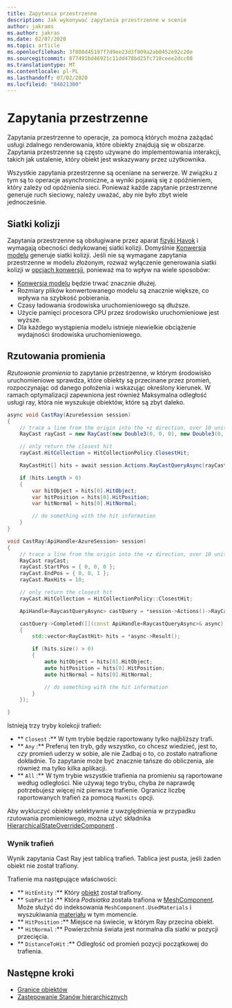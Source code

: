```yaml
---
title: Zapytania przestrzenne
description: Jak wykonywać zapytania przestrzenne w scenie
author: jakrams
ms.author: jakras
ms.date: 02/07/2020
ms.topic: article
ms.openlocfilehash: 3f808d45197f7d9ee23d3f809a2ab0452e92c20e
ms.sourcegitcommit: 877491bd46921c11dd478bd25fc718ceee2dcc08
ms.translationtype: MT
ms.contentlocale: pl-PL
ms.lasthandoff: 07/02/2020
ms.locfileid: "84021300"
---
```

# <a name="spatial-queries"></a>Zapytania przestrzenne

Zapytania przestrzenne to operacje, za pomocą których można zażądać usługi zdalnego renderowania, które obiekty znajdują się w obszarze. Zapytania przestrzenne są często używane do implementowania interakcji, takich jak ustalenie, który obiekt jest wskazywany przez użytkownika.

Wszystkie zapytania przestrzenne są oceniane na serwerze. W związku z tym są to operacje asynchroniczne, a wyniki pojawią się z opóźnieniem, który zależy od opóźnienia sieci. Ponieważ każde zapytanie przestrzenne generuje ruch sieciowy, należy uważać, aby nie było zbyt wiele jednocześnie.

## <a name="collision-meshes"></a>Siatki kolizji

Zapytania przestrzenne są obsługiwane przez aparat [fizyki Havok](https://www.havok.com/products/havok-physics) i wymagają obecności dedykowanej siatki kolizji. Domyślnie [Konwersja modelu](../../how-tos/conversion/model-conversion.md) generuje siatki kolizji. Jeśli nie są wymagane zapytania przestrzenne w modelu złożonym, rozważ wyłączenie generowania siatki kolizji w [opcjach konwersji](../../how-tos/conversion/configure-model-conversion.md), ponieważ ma to wpływ na wiele sposobów:

* [Konwersja modelu](../../how-tos/conversion/model-conversion.md) będzie trwać znacznie dłużej.
* Rozmiary plików konwertowanego modelu są znacznie większe, co wpływa na szybkość pobierania.
* Czasy ładowania środowiska uruchomieniowego są dłuższe.
* Użycie pamięci procesora CPU przez środowisko uruchomieniowe jest wyższe.
* Dla każdego wystąpienia modelu istnieje niewielkie obciążenie wydajności środowiska uruchomieniowego.

## <a name="ray-casts"></a>Rzutowania promienia

*Rzutowanie promienia* to zapytanie przestrzenne, w którym środowisko uruchomieniowe sprawdza, które obiekty są przecinane przez promień, rozpoczynając od danego położenia i wskazując określony kierunek. W ramach optymalizacji zapewniona jest również Maksymalna odległość usługi ray, która nie wyszukuje obiektów, które są zbyt daleko.

```cs
async void CastRay(AzureSession session)
{
    // trace a line from the origin into the +z direction, over 10 units of distance.
    RayCast rayCast = new RayCast(new Double3(0, 0, 0), new Double3(0, 0, 1), 10);

    // only return the closest hit
    rayCast.HitCollection = HitCollectionPolicy.ClosestHit;

    RayCastHit[] hits = await session.Actions.RayCastQueryAsync(rayCast).AsTask();

    if (hits.Length > 0)
    {
        var hitObject = hits[0].HitObject;
        var hitPosition = hits[0].HitPosition;
        var hitNormal = hits[0].HitNormal;

        // do something with the hit information
    }
}
```

```cpp
void CastRay(ApiHandle<AzureSession> session)
{
    // trace a line from the origin into the +z direction, over 10 units of distance.
    RayCast rayCast;
    rayCast.StartPos = { 0, 0, 0 };
    rayCast.EndPos = { 0, 0, 1 };
    rayCast.MaxHits = 10;

    // only return the closest hit
    rayCast.HitCollection = HitCollectionPolicy::ClosestHit;

    ApiHandle<RaycastQueryAsync> castQuery = *session->Actions()->RayCastQueryAsync(rayCast);

    castQuery->Completed([](const ApiHandle<RaycastQueryAsync>& async)
    {
        std::vector<RayCastHit> hits = *async->Result();

        if (hits.size() > 0)
        {
            auto hitObject = hits[0].HitObject;
            auto hitPosition = hits[0].HitPosition;
            auto hitNormal = hits[0].HitNormal;

            // do something with the hit information
        }
    });

}
```


Istnieją trzy tryby kolekcji trafień:

* ** `Closest` :** W tym trybie będzie raportowany tylko najbliższy trafi.
* ** `Any` :** Preferuj ten tryb, gdy wszystko, co chcesz wiedzieć, jest to, *czy* promień uderzy w sobie, ale nie Zadbaj o to, co zostało natrafione dokładnie. To zapytanie może być znacznie tańsze do obliczenia, ale również ma tylko kilka aplikacji.
* ** `All` :** W tym trybie wszystkie trafienia na promieniu są raportowane według odległości. Nie używaj tego trybu, chyba że naprawdę potrzebujesz więcej niż pierwsze trafienie. Ogranicz liczbę raportowanych trafień za pomocą `MaxHits` opcji.

Aby wykluczyć obiekty selektywnie z uwzględnienia w przypadku rzutowania promieniowego, można użyć składnika [HierarchicalStateOverrideComponent](override-hierarchical-state.md) .

<!--
The CollisionMask allows the query to consider or ignore some objects based on their collision layer. If an object has layer L, it will be hit only if the mask has bit L set.
It is useful in case you want to ignore objects, for instance when setting an object transparent, and trying to select another object behind it.
TODO : Add an API to make that possible.
-->

### <a name="hit-result"></a>Wynik trafień

Wynik zapytania Cast Ray jest tablicą trafień. Tablica jest pusta, jeśli żaden obiekt nie został trafiony.

Trafienie ma następujące właściwości:

* ** `HitEntity` :** Który [obiekt](../../concepts/entities.md) został trafiony.
* ** `SubPartId` :** Która *Podsiatka* została trafiona w [MeshComponent](../../concepts/meshes.md). Może służyć do indeksowania `MeshComponent.UsedMaterials` i wyszukiwania [materiału](../../concepts/materials.md) w tym momencie.
* ** `HitPosition` :** Miejsce na świecie, w którym Ray przecina obiekt.
* ** `HitNormal` :** Powierzchnia świata jest normalna dla siatki w pozycji przecięcia.
* ** `DistanceToHit` :** Odległość od promień pozycji początkowej do trafienia.

## <a name="next-steps"></a>Następne kroki

* [Granice obiektów](../../concepts/object-bounds.md)
* [Zastępowanie Stanów hierarchicznych](override-hierarchical-state.md)
